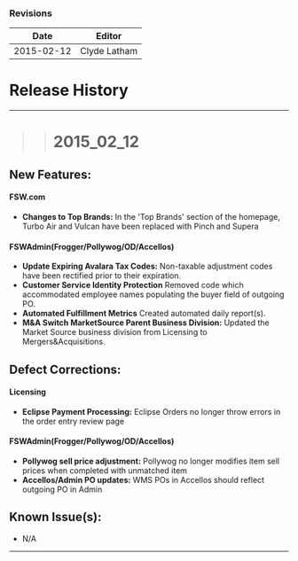 ### Revisions
| Date | Editor |
| -------- | -------- | 
|2015-02-12|Clyde Latham|

# Release History
___

>> # __2015_02_12__

## __New Features:__

#### __FSW.com__ 
* __Changes to Top Brands:__ In the 'Top Brands' section of the homepage, Turbo Air and Vulcan have been replaced with Pinch and Supera

#### __FSWAdmin(Frogger/Pollywog/OD/Accellos)__

* __Update Expiring Avalara Tax Codes:__ Non-taxable adjustment codes have been rectified prior to their expiration. 
* __Customer Service Identity Protection__ Removed code which accommodated employee names populating the buyer field of outgoing PO.
* __Automated Fulfillment Metrics__ Created automated daily report(s). 
* __M&A Switch MarketSource Parent Business Division:__ Updated the Market Source business division from Licensing to Mergers&Acquisitions.


## __Defect Corrections:__

#### __Licensing__
* __Eclipse Payment Processing:__ Eclipse Orders no longer throw errors in the order entry review page

#### __FSWAdmin(Frogger/Pollywog/OD/Accellos)__
* __Pollywog sell price adjustment:__ Pollywog no longer modifies item sell prices when completed with unmatched item
* __Accellos/Admin PO updates:__ WMS POs in Accellos should reflect outgoing PO in Admin


## __Known Issue(s):__
* N/A

___
